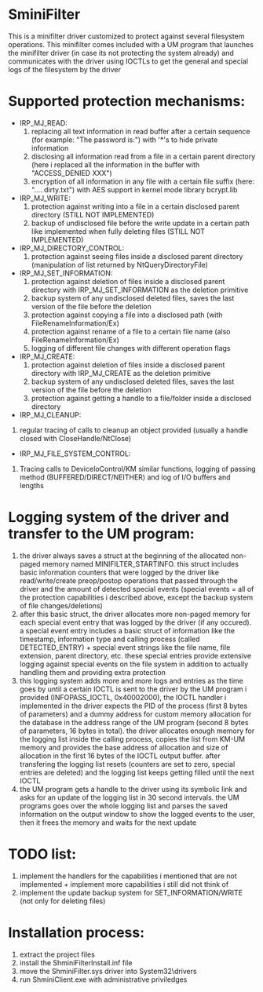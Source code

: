 # SminiFilter
This is a minifilter driver customized to protect against several filesystem operations. This minifilter comes included with a UM program that launches the minifilter driver (in case its not protecting
the system already) and communicates with the driver using IOCTLs to get the general and special logs of the filesystem by the driver

# Supported protection mechanisms:
- IRP_MJ_READ:
  1) replacing all text information in read buffer after a certain sequence (for example: "The password is:") with '*'s to hide private information
  2) disclosing all information read from a file in a certain parent directory (here i replaced all the information in the buffer with "ACCESS_DENIED XXX")
  3) encryption of all information in any file with a certain file suffix (here: ".... dirty.txt") with AES support in kernel mode library bcrypt.lib
- IRP_MJ_WRITE:
  1) protection against writing into a file in a certain disclosed parent directory (STILL NOT IMPLEMENTED)
  2) backup of undisclosed file before the write update in a certain path like implemented when fully deleting files (STILL NOT IMPLEMENTED)
- IRP_MJ_DIRECTORY_CONTROL:
  1) protection against seeing files inside a disclosed parent directory (manipulation of list returned by NtQueryDirectoryFile)
- IRP_MJ_SET_INFORMATION:
  1) protection against deletion of files inside a disclosed parent directory with IRP_MJ_SET_INFORMATION as the deletion primitive
  2) backup system of any undisclosed deleted files, saves the last version of the file before the deletion
  3) protection against copying a file into a disclosed path (with FileRenameInformation/Ex)
  4) protection against rename of a file to a certain file name (also FileRenameInformation/Ex)
  5) logging of different file changes with different operation flags
- IRP_MJ_CREATE:
  1) protection against deletion of files inside a disclosed parent directory with IRP_MJ_CREATE as the deletion primitive
  2) backup system of any undisclosed deleted files, saves the last version of the file before the deletion
  3) protection against getting a handle to a file/folder inside a disclosed directory
 - IRP_MJ_CLEANUP:
  1) regular tracing of calls to cleanup an object provided (usually a handle closed with CloseHandle/NtClose)
 - IRP_MJ_FILE_SYSTEM_CONTROL:
  1) Tracing calls to DeviceIoControl/KM similar functions, logging of passing method (BUFFERED/DIRECT/NEITHER) and log of I/O buffers and lengths
     
  # Logging system of the driver and transfer to the UM program:
  1) the driver always saves a struct at the beginning of the allocated non-paged memory named MINIFILTER_STARTINFO. this struct includes basic
     information counters that were logged by the driver like read/write/create preop/postop operations that passed through the driver and the amount of
     detected special events (special events = all of the protection capabilities i described above, except the backup system of file changes/deletions)
  2) after this basic struct, the driver allocates more non-paged memory for each special event entry that was logged by the driver (if any occured). a special
     event entry includes a basic struct of information like the timestamp, information type and calling process (called DETECTED_ENTRY) + special event strings
     like the file name, file extension, parent directory, etc. these special entries provide extensive logging against special events on the file system in addition
     to actually handling them and providing extra protection
  3) this logging system adds more and more logs and entries as the time goes by until a certain IOCTL is sent to the driver by the UM program i provided
     (INFOPASS_IOCTL, 0x40002000), the IOCTL handler i implemented in the driver expects the PID of the process (first 8 bytes of parameters) and a dummy address
     for custom memory allocation for the database in the address range of the UM program (second 8 bytes of parameters, 16 bytes in total). the driver allocates
     enough memory for the logging list inside the calling process, copies the list from KM-UM memory and provides the base address of allocation and size of
     allocation in the first 16 bytes of the IOCTL output buffer. after transfering the logging list resets (counters are set to zero, special entries are
     deleted) and the logging list keeps getting filled until the next IOCTL
  4) the UM program gets a handle to the driver using its symbolic link and asks for an update of the logging list in 30 second intervals. the UM programs
     goes over the whole logging list and parses the saved information on the output window to show the logged events to the user, then it frees the memory and
     waits for the next update

  # TODO list:
  1) implement the handlers for the capabilities i mentioned that are not implemented + implement more capabilities i still did not think of
  2) implement the update backup system for SET_INFORMATION/WRITE (not only for deleting files)

  # Installation process:
  1) extract the project files
  2) install the ShminiFilterInstall.inf file
  3) move the ShminiFilter.sys driver into System32\drivers
  4) run ShminiClient.exe with administrative priviledges

